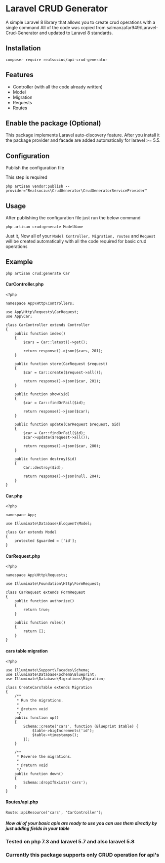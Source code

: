 # Laravel CRUD Generator

A simple Laravel 8 library that allows you to create crud operations with a single command
All of the code was copied from salmanzafar949/Laravel-Crud-Generator and updated to Laravel 8 standards.

## Installation

```
composer require realsocius/api-crud-generator
```

## Features

- Controller (with all the code already written)
- Model
- Migration
- Requests
- Routes

## Enable the package (Optional)

This package implements Laravel auto-discovery feature. After you install it the package provider and facade are added automatically for laravel >= 5.5.

## Configuration

Publish the configuration file

This step is required

```
php artisan vendor:publish --provider="Realsocius\CrudGenerator\CrudGeneratorServiceProvider"
```

## Usage

After publishing the configuration file just run the below command

```
php artisan crud:generate ModelName
```

Just it, Now all of your `Model Controller, Migration, routes` and `Request` will be created automatically with all the code required for basic crud operations

## Example

```angular2
php artisan crud:generate Car
```

#### CarController.php

```angular2
<?php

namespace App\Http\Controllers;

use App\Http\Requests\CarRequest;
use App\Car;

class CarController extends Controller
{
    public function index()
    {
        $cars = Car::latest()->get();

        return response()->json($cars, 201);
    }

    public function store(CarRequest $request)
    {
        $car = Car::create($request->all());

        return response()->json($car, 201);
    }

    public function show($id)
    {
        $car = Car::findOrFail($id);

        return response()->json($car);
    }

    public function update(CarRequest $request, $id)
    {
        $car = Car::findOrFail($id);
        $car->update($request->all());

        return response()->json($car, 200);
    }

    public function destroy($id)
    {
        Car::destroy($id);

        return response()->json(null, 204);
    }
}
```

#### Car.php

```angular2
<?php

namespace App;

use Illuminate\Database\Eloquent\Model;

class Car extends Model
{
    protected $guarded = ['id'];
}
```

#### CarRequest.php

```angular2
<?php

namespace App\Http\Requests;

use Illuminate\Foundation\Http\FormRequest;

class CarRequest extends FormRequest
{
    public function authorize()
    {
        return true;
    }

    public function rules()
    {
        return [];
    }
}
```

#### cars table migration

```angular2
<?php

use Illuminate\Support\Facades\Schema;
use Illuminate\Database\Schema\Blueprint;
use Illuminate\Database\Migrations\Migration;

class CreateCarsTable extends Migration
{
    /**
     * Run the migrations.
     *
     * @return void
     */
    public function up()
    {
        Schema::create('cars', function (Blueprint $table) {
            $table->bigIncrements('id');
            $table->timestamps();
        });
    }

    /**
     * Reverse the migrations.
     *
     * @return void
     */
    public function down()
    {
        Schema::dropIfExists('cars');
    }
}
```

#### Routes/api.php

```angular2
Route::apiResource('cars', 'CarController');
```

##### Now all of your basic apis are ready to use you can use them directly by just adding fields in your table

### Tested on php 7.3 and laravel 5.7 and also laravel 5.8

### Currently this package supports only CRUD operation for api's
